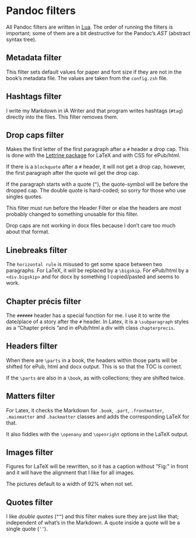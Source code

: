 # Pandoc filters

All Pandoc filters are written in [Lua](https://pandoc.org/lua-filters.html). The order of running the filters is important; some of them are a bit destructive for the Pandoc’s *AST* (abstract syntax tree).

## Metadata filter

This filter sets default values for paper and font size if they are not in the book’s metadata file. The values are taken from the `config.zsh` file.

## Hashtags filter

I write my Markdown in iA Writer and that program writes hashtags (`#tag`) directly into the files. This filter removes them.

## Drop caps filter

Makes the first letter of the first paragraph after a `#` header a drop cap. This is done with the [Lettrine package](https://ctan.org/pkg/lettrine) for LaTeX and with CSS for ePub/html.

If there is a `blockquote` after a `#` header, it will not get a drop cap, however, the first paragraph after the quote wil get the drop cap.

If the paragraph starts with a quote (`”`), the quote-symbol will be before the dropped cap. The double quote is hard-coded; so sorry for those who use singles quotes.

This filter must run before the Header Filter or else the headers are most probably changed to something unusable for this filter.

Drop caps are not working in docx files because I don’t care too much about that format.

## Linebreaks filter

The `horizontal rule` is misused to get some space between two paragraphs. For LaTeX, it will be replaced by a `\bigskip`. For ePub/html by a `<div.bigskip>` and for docx by something I copied/pasted and seems to work.

## Chapter précis filter

The `######` header has a special function for me. I use it to write the date/place of a story after the `#` header. In Latex, it is a `\subparagraph` styles as a “Chapter précis ”and in ePub/html a div with class `chapterprecis`.

## Headers filter

When there are `\parts` in a book, the headers within those parts will be shifted for ePub, html and docx output. This is so that the TOC is correct.

If the `\parts` are also in a `\book`, as with collections; they are shifted twice.

## Matters filter

For Latex, it checks the Markdown for `.book`, `.part`, `.frontmatter`, `.mainmatter` and `.backmatter` classes and adds the corresponding LaTeX for that.

It also fiddles with the `\openany` and `\openright` options in the LaTeX output.

## Images filter

Figures for LaTeX will be rewritten, so it has a caption without "Fig:" in front and it will have the alignment that I like for all images.

The pictures default to a width of 92% when not set.

## Quotes filter

I like *double quotes* (`“”`) and this filter makes sure they are just like that; independent of what’s in the Markdown. A quote inside a quote will be a single quote (`‘’`).



